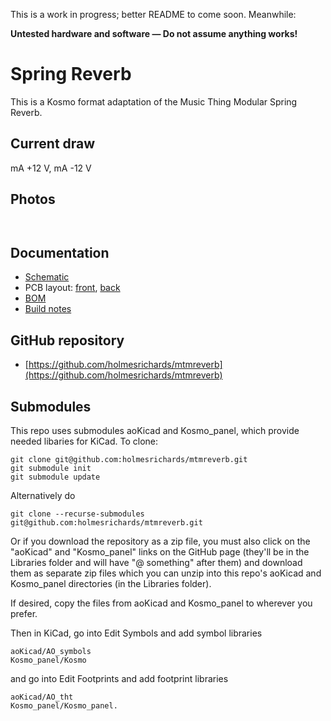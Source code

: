 This is a work in progress; better README to come soon. Meanwhile:

**Untested hardware and software — Do not assume anything works!**

# Spring Reverb

This is a Kosmo format adaptation of the Music Thing Modular Spring Reverb. 

## Current draw
 mA +12 V,  mA -12 V


## Photos

![]()

![]()

## Documentation

* [Schematic](Docs/.pdf)
* PCB layout: [front](Docs/_layout_front.pdf), [back](Docs/_layout_back.pdf)
* [BOM](Docs/_bom.md)
* [Build notes](Docs/build.md)

## GitHub repository

* [https://github.com/holmesrichards/mtmreverb](https://github.com/holmesrichards/mtmreverb)

## Submodules

This repo uses submodules aoKicad and Kosmo_panel, which provide needed libaries for KiCad. To clone:

```
git clone git@github.com:holmesrichards/mtmreverb.git
git submodule init
git submodule update
```


Alternatively do

```
git clone --recurse-submodules git@github.com:holmesrichards/mtmreverb.git
```

Or if you download the repository as a zip file, you must also click on the "aoKicad" and "Kosmo\_panel" links on the GitHub page (they'll be in the Libraries folder and will have "@ something" after them) and download them as separate zip files which you can unzip into this repo's aoKicad and Kosmo\_panel directories (in the Libraries folder).

If desired, copy the files from aoKicad and Kosmo\_panel to wherever you prefer. 

Then in KiCad, go into Edit Symbols and add symbol libraries 

```
aoKicad/AO_symbols
Kosmo_panel/Kosmo
```
and go into Edit Footprints and add footprint libraries 
```
aoKicad/AO_tht
Kosmo_panel/Kosmo_panel.
```
